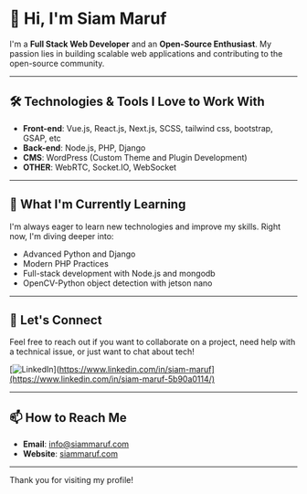 # 👋 Hi, I'm Siam Maruf

I'm a **Full Stack Web Developer** and an **Open-Source Enthusiast**. My passion lies in building scalable web applications and contributing to the open-source community.

---

## 🛠️ Technologies & Tools I Love to Work With

- **Front-end**: Vue.js, React.js, Next.js, SCSS, tailwind css, bootstrap, GSAP, etc
- **Back-end**: Node.js, PHP, Django
- **CMS**: WordPress (Custom Theme and Plugin Development)
- **OTHER**: WebRTC, Socket.IO, WebSocket

---

## 🌱 What I'm Currently Learning

I'm always eager to learn new technologies and improve my skills. Right now, I'm diving deeper into:

- Advanced Python and Django
- Modern PHP Practices
- Full-stack development with Node.js and mongodb
- OpenCV-Python object detection with jetson nano

---

## 💬 Let's Connect

Feel free to reach out if you want to collaborate on a project, need help with a technical issue, or just want to chat about tech!

[![LinkedIn](https://img.shields.io/badge/LinkedIn-blue?style=for-the-badge&logo=linkedin)](https://www.linkedin.com/in/siam-maruf](https://www.linkedin.com/in/siam-maruf-5b90a0114/)

---

## 📫 How to Reach Me

- **Email**: info@siammaruf.com
- **Website**: [siammaruf.com](#)

---

Thank you for visiting my profile!

<!---
siammaruf/siammaruf is a ✨ special ✨ repository because its `README.md` (this file) appears on your GitHub profile.
You can click the Preview link to take a look at your changes.
--->
